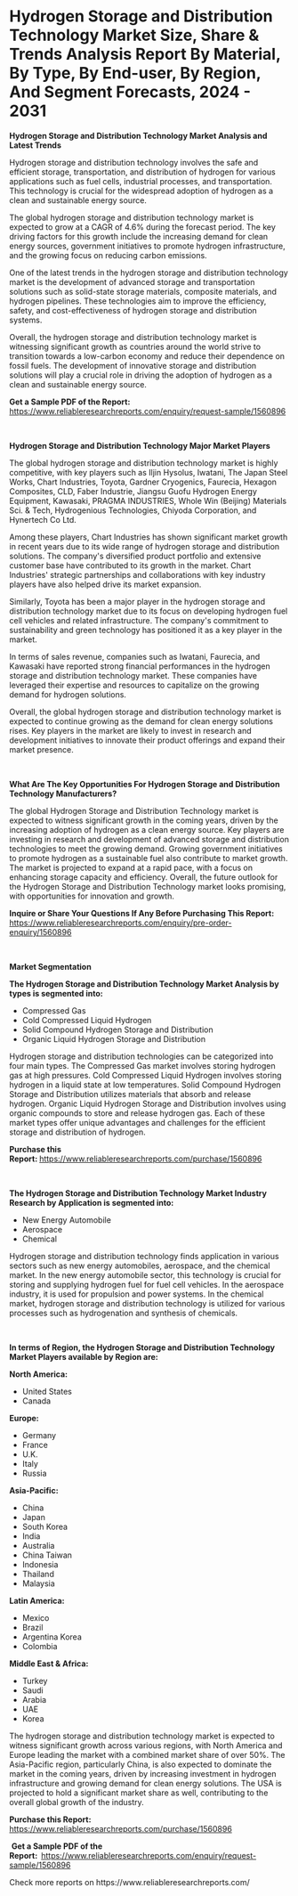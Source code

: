 <p><h1>Hydrogen Storage and Distribution Technology Market Size, Share & Trends Analysis Report By Material, By Type, By End-user, By Region, And Segment Forecasts, 2024 - 2031</h1></p><p><strong>Hydrogen Storage and Distribution Technology Market Analysis and Latest Trends</strong></p>
<p><p>Hydrogen storage and distribution technology involves the safe and efficient storage, transportation, and distribution of hydrogen for various applications such as fuel cells, industrial processes, and transportation. This technology is crucial for the widespread adoption of hydrogen as a clean and sustainable energy source.</p><p>The global hydrogen storage and distribution technology market is expected to grow at a CAGR of 4.6% during the forecast period. The key driving factors for this growth include the increasing demand for clean energy sources, government initiatives to promote hydrogen infrastructure, and the growing focus on reducing carbon emissions.</p><p>One of the latest trends in the hydrogen storage and distribution technology market is the development of advanced storage and transportation solutions such as solid-state storage materials, composite materials, and hydrogen pipelines. These technologies aim to improve the efficiency, safety, and cost-effectiveness of hydrogen storage and distribution systems.</p><p>Overall, the hydrogen storage and distribution technology market is witnessing significant growth as countries around the world strive to transition towards a low-carbon economy and reduce their dependence on fossil fuels. The development of innovative storage and distribution solutions will play a crucial role in driving the adoption of hydrogen as a clean and sustainable energy source.</p></p>
<p><strong>Get a Sample PDF of the Report:&nbsp;</strong> <a href="https://www.reliableresearchreports.com/enquiry/request-sample/1560896">https://www.reliableresearchreports.com/enquiry/request-sample/1560896</a></p>
<p>&nbsp;</p>
<p><strong>Hydrogen Storage and Distribution Technology Major Market Players</strong></p>
<p><p>The global hydrogen storage and distribution technology market is highly competitive, with key players such as Iljin Hysolus, Iwatani, The Japan Steel Works, Chart Industries, Toyota, Gardner Cryogenics, Faurecia, Hexagon Composites, CLD, Faber Industrie, Jiangsu Guofu Hydrogen Energy Equipment, Kawasaki, PRAGMA INDUSTRIES, Whole Win (Beijing) Materials Sci. & Tech, Hydrogenious Technologies, Chiyoda Corporation, and Hynertech Co Ltd.</p><p>Among these players, Chart Industries has shown significant market growth in recent years due to its wide range of hydrogen storage and distribution solutions. The company's diversified product portfolio and extensive customer base have contributed to its growth in the market. Chart Industries' strategic partnerships and collaborations with key industry players have also helped drive its market expansion.</p><p>Similarly, Toyota has been a major player in the hydrogen storage and distribution technology market due to its focus on developing hydrogen fuel cell vehicles and related infrastructure. The company's commitment to sustainability and green technology has positioned it as a key player in the market.</p><p>In terms of sales revenue, companies such as Iwatani, Faurecia, and Kawasaki have reported strong financial performances in the hydrogen storage and distribution technology market. These companies have leveraged their expertise and resources to capitalize on the growing demand for hydrogen solutions.</p><p>Overall, the global hydrogen storage and distribution technology market is expected to continue growing as the demand for clean energy solutions rises. Key players in the market are likely to invest in research and development initiatives to innovate their product offerings and expand their market presence.</p></p>
<p>&nbsp;</p>
<p><strong>What Are The Key Opportunities For Hydrogen Storage and Distribution Technology Manufacturers?</strong></p>
<p><p>The global Hydrogen Storage and Distribution Technology market is expected to witness significant growth in the coming years, driven by the increasing adoption of hydrogen as a clean energy source. Key players are investing in research and development of advanced storage and distribution technologies to meet the growing demand. Growing government initiatives to promote hydrogen as a sustainable fuel also contribute to market growth. The market is projected to expand at a rapid pace, with a focus on enhancing storage capacity and efficiency. Overall, the future outlook for the Hydrogen Storage and Distribution Technology market looks promising, with opportunities for innovation and growth.</p></p>
<p><strong>Inquire or Share Your Questions If Any Before Purchasing This Report:</strong> <a href="https://www.reliableresearchreports.com/enquiry/pre-order-enquiry/1560896">https://www.reliableresearchreports.com/enquiry/pre-order-enquiry/1560896</a></p>
<p>&nbsp;</p>
<p><strong>Market Segmentation</strong></p>
<p><strong>The Hydrogen Storage and Distribution Technology Market Analysis by types is segmented into:</strong></p>
<p><ul><li>Compressed Gas</li><li>Cold Compressed Liquid Hydrogen</li><li>Solid Compound Hydrogen Storage and Distribution</li><li>Organic Liquid Hydrogen Storage and Distribution</li></ul></p>
<p><p>Hydrogen storage and distribution technologies can be categorized into four main types. The Compressed Gas market involves storing hydrogen gas at high pressures. Cold Compressed Liquid Hydrogen involves storing hydrogen in a liquid state at low temperatures. Solid Compound Hydrogen Storage and Distribution utilizes materials that absorb and release hydrogen. Organic Liquid Hydrogen Storage and Distribution involves using organic compounds to store and release hydrogen gas. Each of these market types offer unique advantages and challenges for the efficient storage and distribution of hydrogen.</p></p>
<p><strong>Purchase this Report:&nbsp;</strong><a href="https://www.reliableresearchreports.com/purchase/1560896">https://www.reliableresearchreports.com/purchase/1560896</a></p>
<p>&nbsp;</p>
<p><strong>The Hydrogen Storage and Distribution Technology Market Industry Research by Application is segmented into:</strong></p>
<p><ul><li>New Energy Automobile</li><li>Aerospace</li><li>Chemical</li></ul></p>
<p><p>Hydrogen storage and distribution technology finds application in various sectors such as new energy automobiles, aerospace, and the chemical market. In the new energy automobile sector, this technology is crucial for storing and supplying hydrogen fuel for fuel cell vehicles. In the aerospace industry, it is used for propulsion and power systems. In the chemical market, hydrogen storage and distribution technology is utilized for various processes such as hydrogenation and synthesis of chemicals.</p></p>
<p>&nbsp;</p>
<p><strong>In terms of Region, the Hydrogen Storage and Distribution Technology Market Players available by Region are:</strong></p>
<p>
    <p> <strong> North America: </strong>
        <ul>
            <li>United States</li>
            <li>Canada</li>
        </ul>
        </p> 
    <p> <strong> Europe: </strong>
        <ul>
            <li>Germany</li>
            <li>France</li>
            <li>U.K.</li>
            <li>Italy</li>
            <li>Russia</li>
        </ul>
        </p> 
    <p> <strong> Asia-Pacific: </strong>
        <ul>
            <li>China</li>
            <li>Japan</li>
            <li>South Korea</li>
            <li>India</li>
            <li>Australia</li>
            <li>China Taiwan</li>
            <li>Indonesia</li>
            <li>Thailand</li>
            <li>Malaysia</li>
        </ul>
        </p> 
    <p> <strong> Latin America: </strong>
        <ul>
            <li>Mexico</li>
            <li>Brazil</li>
            <li>Argentina Korea</li>
            <li>Colombia</li>
        </ul>
        </p> 
    <p> <strong> Middle East & Africa: </strong>
        <ul>
            <li>Turkey</li>
            <li>Saudi</li>
            <li>Arabia</li>
            <li>UAE</li>
            <li>Korea</li>
        </ul>
    </p>
    </p>
<p><p>The hydrogen storage and distribution technology market is expected to witness significant growth across various regions, with North America and Europe leading the market with a combined market share of over 50%. The Asia-Pacific region, particularly China, is also expected to dominate the market in the coming years, driven by increasing investment in hydrogen infrastructure and growing demand for clean energy solutions. The USA is projected to hold a significant market share as well, contributing to the overall global growth of the industry.</p></p>
<p><strong>Purchase this Report: </strong><a href="https://www.reliableresearchreports.com/purchase/1560896">https://www.reliableresearchreports.com/purchase/1560896</a></p>
<p>&nbsp;<strong>Get a Sample PDF of the Report:&nbsp;&nbsp;</strong><a href="https://www.reliableresearchreports.com/enquiry/request-sample/1560896">https://www.reliableresearchreports.com/enquiry/request-sample/1560896</a></p>
<p><strong></strong></p>
<p>Check more reports on https://www.reliableresearchreports.com/</p>